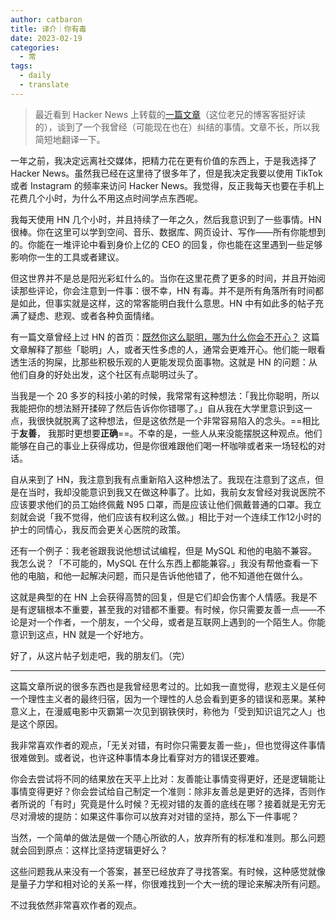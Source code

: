 ```yaml
---
author: catbaron
title: 译介｜你有毒
date: 2023-02-19
categories:
  - 常
tags:
  - daily
  - translate
---
```



> 最近看到 Hacker News 上转载的[一篇文章](https://kg.dev/thoughts/i-love-you-hn-but-youre-toxic)（这位老兄的博客客挺好读的），谈到了一个我曾经（可能现在也在）纠结的事情。文章不长，所以我简短地翻译一下。

一年之前，我决定远离社交媒体，把精力花在更有价值的东西上，于是我选择了 Hacker News。虽然我已经在这里待了很多年了，但是我决定我要以使用 TikTok 或者 Instagram 的频率来访问 Hacker News。我觉得，反正我每天也要在手机上花费几个小时，为什么不用这点时间学点东西呢。

我每天使用 HN 几个小时，并且持续了一年之久，然后我意识到了一些事情。HN 很棒。你在这里可以学到空间、音乐、数据库、网页设计、写作——所有你能想到的。你能在一堆评论中看到身价上亿的 CEO 的回复，你也能在这里遇到一些足够影响你一生的工具或者建议。

但这世界并不是总是阳光彩虹什么的。当你在这里花费了更多的时间，并且开始阅读那些评论，你会注意到一件事：很不幸，HN 有毒。并不是所有角落所有时间都是如此，但事实就是这样，这的常客能明白我什么意思。HN 中有如此多的帖子充满了疑虑、悲观、或者各种负面情绪。

有一篇文章曾经上过 HN 的首页：[既然你这么聪明，哪为什么你会不开心？](https://nav.al/smart)
这篇文章解释了那些「聪明」人，或者天性多虑的人，通常会更难开心。他们能一眼看透生活的狗屎，比那些积极乐观的人更能发现负面事物。这就是 HN 的问题：从他们自身的好处出发，这个社区有点聪明过头了。

当我是一个 20 多岁的科技小弟的时候，我常常有这种想法：「我比你聪明，所以我能把你的想法掰开揉碎了然后告诉你你错哪了。」自从我在大学里意识到这一点，我很快就脱离了这种想法，但是这依然是一个非常容易陷入的念头。==相比于**友善**， 我那时更想要**正确**==。不幸的是，一些人从来没能摆脱这种观点。他们能够在自己的事业上获得成功，但是你很难跟他们喝一杯咖啡或者来一场轻松的对话。

自从来到了 HN，我注意到我有点重新陷入这种想法了。我现在注意到了这点，但是在当时，我却没能意识到我又在做这种事了。比如，我前女友曾经对我说医院不应该要求他们的员工始终佩戴 N95 口罩，而是应该让他们佩戴普通的口罩。我立刻就会说「我不觉得，他们应该有权利这么做。」相比于对一个连续工作12小时的护士的同情心，我反而会更关心医院的政策。

还有一个例子：我老爸跟我说他想试试编程，但是 MySQL 和他的电脑不兼容。我怎么说？「不可能的，MySQL 在什么东西上都能兼容。」我没有帮他查看一下他的电脑，和他一起解决问题，而只是告诉他他错了，他不知道他在做什么。

这就是典型的在 HN 上会获得高赞的回复，但是它们却会伤害个人情感。我是不是有逻辑根本不重要，甚至我的对错都不重要。有时候，你只需要友善一点——不论是对一个作者，一个朋友，一个父母，或者是互联网上遇到的一个陌生人。你能意识到这点，HN 就是一个好地方。

好了，从这片帖子划走吧，我的朋友们。（完）

------
这篇文章所说的很多东西也是我曾经思考过的。比如我一直觉得，悲观主义是任何一个理性主义者的最终归宿，因为一个理性的人总会看到更多的错误和恶果。某种意义上，在漫威电影中灭霸第一次见到钢铁侠时，称他为「受到知识诅咒之人」也是这个原因。

我非常喜欢作者的观点，「无关对错，有时你只需要友善一些」，但也觉得这件事情很难做到。或者说，也许这种事情本身比看穿对方的错误还要难。

你会去尝试将不同的结果放在天平上比对：友善能让事情变得更好，还是逻辑能让事情变得更好？你会尝试给自己制定一个准则：除非友善总是更好的选择，否则作者所说的「有时」究竟是什么时候？无视对错的友善的底线在哪？接着就是无穷无尽对滑坡的提防：如果这件事你可以放弃对对错的坚持，那么下一件事呢？

当然，一个简单的做法是做一个随心所欲的人，放弃所有的标准和准则。那么问题就会回到原点：这样比坚持逻辑更好么？

这些问题我从来没有一个答案，甚至已经放弃了寻找答案。有时候，这种感觉就像是量子力学和相对论的关系一样，你很难找到一个大一统的理论来解决所有问题。

不过我依然非常喜欢作者的观点。
